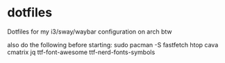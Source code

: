 # dotfiles
Dotfiles for my i3/sway/waybar configuration on arch btw

also do the following before starting:
sudo pacman -S fastfetch htop cava cmatrix jq ttf-font-awesome ttf-nerd-fonts-symbols
